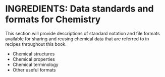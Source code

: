 # INGREDIENTS: Data standards and formats for Chemistry

This section will provide descriptions of standard notation and file formats available for sharing and reusing chemical data that are referred to in recipes throughout this book. 

* Chemical structures
* Chemical properties
* Chemical terminology 
* Other useful formats 
